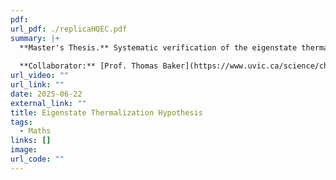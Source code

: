 ```yaml
---
pdf: 
url_pdf: ./replicaHQEC.pdf
summary: |+ 
  **Master's Thesis.** Systematic verification of the eigenstate thermalization hypothesis across quantum many-body models, investigating thermalization behavior and quantum chaos in non-integrable systems. Applied scaling analysis and computational methods to characterize integrability transitions.
  
  **Collaborator:** [Prof. Thomas Baker](https://www.uvic.ca/science/chemistry/people/faculty/profiles/baker-thomas.php)
url_video: ""
url_link: ""
date: 2025-06-22
external_link: ""
title: Eigenstate Thermalization Hypothesis
tags:
  - Maths
links: []
image: 
url_code: ""
---
```

